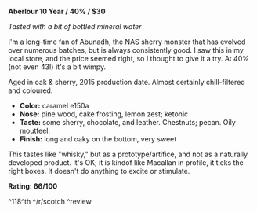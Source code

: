 **Aberlour 10 Year / 40% / $30**

*Tasted with a bit of bottled mineral water*

I'm a long-time fan of Abunadh, the NAS sherry monster that has evolved over numerous batches, but is always consistently good.  I saw this in my local store, and the price seemed right, so I thought to give it a try.  At 40% (not even 43!) it's a bit wimpy.  

Aged in oak & sherry, 2015 production date.  Almost certainly chill-filtered and coloured.

* **Color:** caramel e150a
* **Nose:** pine wood, cake frosting, lemon zest; ketonic
* **Taste:** some sherry, chocolate, and leather.  Chestnuts; pecan.  Oily moutfeel. 
* **Finish:** long and oaky on the bottom, very sweet

This tastes like "whisky," but as a prototype/artifice, and not as a naturally developed product.  It's OK; it is kindof like Macallan in profile, it ticks the right boxes.  It doesn't do anything to excite or stimulate.

**Rating: 66/100**

^118^th ^/r/scotch ^review
